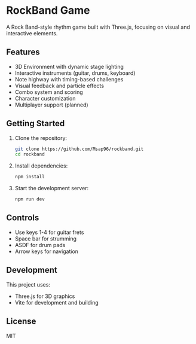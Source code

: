 # RockBand Game

A Rock Band-style rhythm game built with Three.js, focusing on visual and interactive elements.

## Features

- 3D Environment with dynamic stage lighting
- Interactive instruments (guitar, drums, keyboard)
- Note highway with timing-based challenges
- Visual feedback and particle effects
- Combo system and scoring
- Character customization
- Multiplayer support (planned)

## Getting Started

1. Clone the repository:
   ```bash
   git clone https://github.com/Msap96/rockband.git
   cd rockband
   ```

2. Install dependencies:
   ```bash
   npm install
   ```

3. Start the development server:
   ```bash
   npm run dev
   ```

## Controls

- Use keys 1-4 for guitar frets
- Space bar for strumming
- ASDF for drum pads
- Arrow keys for navigation

## Development

This project uses:
- Three.js for 3D graphics
- Vite for development and building

## License

MIT